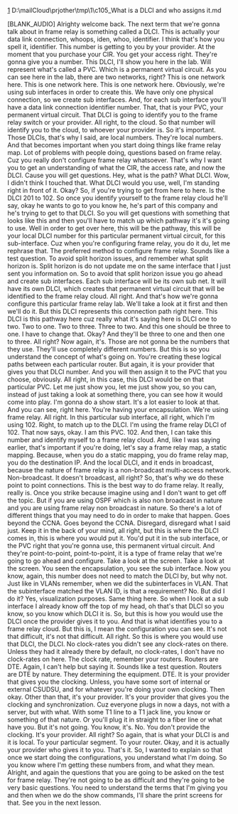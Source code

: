 [1](2)
D:\mailCloud\prjother\tmp\1\c105_What is a DLCI and who assigns it.md  




[BLANK_AUDIO]
Alrighty welcome back.
The next term that we're gonna talk about in frame relay is something called a DLCI.
This is actually your data link connection, whoops,
iden, whoo, identifier.
I think that's how you spell it,
identifier.
This number is getting to you by your provider.
At the moment that you purchase your CIR.
You get your access right.
They're gonna give you a number.
This DLCI, I'll show you here in the lab.
Will represent what's called a PVC.
Which is a permanent virtual circuit.
As you can see here in the lab, there are two networks, right?
This is one network here.
This is one network here.
This is one network here.
Obviously, we're using sub interfaces in order to create this.
We have only one physical connection, so we create sub interfaces.
And, for each sub interface you'll have a data link connection identifier number.
That, that is your PVC, your permanent virtual circuit.
That DLCI is going to identify you to the frame relay switch or your provider.
All right, to the cloud.
So that number will identify you to the cloud, to whoever your provider is.
So it's important.
Those DLCIs, that's why I said, are local numbers.
They're local numbers.
And that becomes important when you start doing things like frame relay map.
Lot of problems with people doing,
questions based on frame relay.
Cuz you really don't configure frame relay whatsoever.
That's why I want you to get an understanding of what the CIR,
the access rate, and now the DLCI.
Cause you will get questions.
Hey, what is the path?
What DLCI.
Wow, I didn't think I touched that.
What DLCI would you use, well, I'm standing right in front of it.
Okay?
So, if you're trying to get from here to here.
Is the DLCI 201 to 102.
So once you identify yourself to the frame relay cloud he'll say, okay he wants to go to you know he, he's part of this company
and he's trying to get to that DLCI.
So you will get questions with something that looks like this and then you'll have to match up which pathway it's it's going to use.
Well in order to get over here, this will be the pathway, this will be your local DLCI number for this particular permanent
virtual circuit, for this sub-interface.
Cuz when you're configuring frame relay,
you do it du, let me rephrase that.
The preferred method to configure frame relay.
Sounds like a test question.
To avoid split horizon issues, and remember what split horizon is.
Split horizon is do not update me on the same interface that I just sent you information on.
So to avoid that split horizon issue you go ahead and create sub interfaces.
Each sub interface will be its own sub net.
It will have its own DLCI, which creates that permanent virtual circuit that will be identified to the frame relay cloud.
All right.
And that's how we're gonna configure this particular frame relay lab.
We'll take a look at it first and then we'll do it.
But this DLCI represents this connection path right here.
This DLCI is this pathway here cuz really what it's saying here is DLCI one to two.
Two to one.
Two to three.
Three to two.
And this one should be three to one.
I have to change that.
Okay?
And they'll be three to one and then one to three.
All right?
Now again, it's.
Those are not gonna be the numbers that they use.
They'll use completely different numbers.
But this is so you understand the concept of what's going on.
You're creating these logical paths between each particular router.
But again, it is your provider that gives you that DLCI number.
And you will then assign it to the PVC that you choose, obviously.
All right, in this case, this DLCI would be on that particular PVC.
Let me just show you, let me just show you, so you can, instead of just taking a look at something there,
you can see how it would come into play.
I'm gonna do a show start.
It's a lot easier to look at that.
And you can see, right here.
You're having your encapsulation.
We're using frame relay.
All right.
In this particular sub interface, all right, which I'm using 102.
Right, to match up to the DLCI.
I'm using the frame relay DLCI of 102.
That now says, okay.
I am this PVC.
102.
And then, I can take this number and identify myself to a frame relay cloud.
And, like I was saying earlier, that's important if you're doing,
let's say a frame relay map, a static mapping.
Because, when you do a static mapping,
you do frame relay map, you do the destination IP.
And the local DLCI, and it ends in broadcast,
because the nature of frame relay is a non-broadcast multi-access network.
Non-broadcast.
It doesn't broadcast, all right?
So, that's why we do these point to point connections.
This is the best way to do frame relay.
It really, really is.
Once you strike because imagine using and I don't want to get off the topic.
But if you are using OSPF which is also non broadcast in nature and you are using frame relay non broadcast in nature.
So there's a lot of different things that you may need to do in order to make that happen.
Goes beyond the CCNA.
Goes beyond the CCNA.
Disregard, disregard what I said just.
Keep it in the back of your mind, all right, but this is where the DLCI comes in, this is where you would put it.
You'd put it in the sub interface, or the PVC right that you're gonna use,
this permanent virtual circuit.
And they're point-to-point,
point-to-point,
it is a type of frame relay that we're going to go ahead and configure.
Take a look at the screen.
Take a look at the screen.
You seen the encapsulation, you see the sub interface.
Now you know, again, this number does not need to match the DLCI by, but why not.
Just like in VLANs remember, when we did the subinterfaces in VLAN.
That the subinterface matched the VLAN ID,
is that a requirement?
No.
But did I do it?
Yes, visualization purposes.
Same thing here.
So when I look at a sub interface I already know off the top of my head,
oh that's that DLCI so you know, so you know which DLCI it is.
So, but this is how you would use the DLCI once the provider gives it to you.
And that is what identifies you to a frame relay cloud.
But this is, I mean the configuration you can see.
It's not that difficult, it's not that difficult.
All right.
So this is where you would use that DLCI,
the DLCI.
No clock-rates you didn't see any clock-rates on there.
Unless they had it already there by default, no clock-rates,
I don't have no clock-rates on here.
The clock rate, remember your routers.
Routers are DTE.
Again, I can't help but saying it.
Sounds like a test question.
Routers are DTE by nature.
They determining the equipment.
DTE.
It is your provider that gives you the clocking.
Unless, you have some sort of internal or external CSUDSU, and for whatever you're doing your own clocking.
Then okay.
Other than that, it's your provider.
It's your provider that gives you the clocking and synchronization.
Cuz everyone plugs in now a days, not with a server, but with what.
With some T1 line to a T1 jack line, you know or something of that nature.
Or you'll plug it in straight to a fiber line or what have you.
But it's not going.
You know, it's.
No.
You don't provide the clocking.
It's your provider.
All right?
So again, that is what your DLCI is and it is local.
To your particular segment.
To your router.
Okay, and it is actually your provider who gives it to you.
That's it.
So, I wanted to explain so that once we start doing the configurations,
you understand what I'm doing.
So you know where I'm getting these numbers from, and what they mean.
Alright, and again the questions that you are going to be asked on the test for frame relay.
They're not going to be as difficult and they're going to be very basic questions.
You need to understand the terms that I'm giving you and then when we do the show commands, I'll share the print screens for that.
See you in the next lesson.